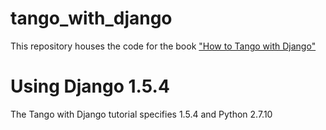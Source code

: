 # tango_with_django
This repository houses the code for the book <a href = "http://www.tangowithdjango.com/"> "How to Tango with Django" </a>

# Using Django 1.5.4
The Tango with Django tutorial specifies 1.5.4 and Python 2.7.10

